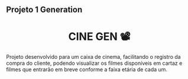 ## Projeto 1 Generation

<h1 align="center">CINE GEN 📽️</h1>

Projeto desenvolvido para um caixa de cinema, facilitando o registro da compra do cliente, podendo visualizar os filmes disponíveis em cartaz e filmes que entrarão em breve conforme a faixa etária de cada um.
